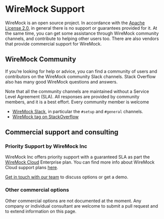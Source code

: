 # WireMock Support

WireMock is an open source project.
In accordance with the [Apache License 2.0](https://github.com/wiremock/wiremock/blob/master/LICENSE.txt),
in general there is no support or guarantees provided for it.
At the same time, you can get some assistance through WireMock community channels,
and contribute to helping other users too.
There are also vendors that provide commercial support for WireMock.

## WireMock Community

If you’re looking for help or advice,
you can find a community of users and contributors on the WireMock community Slack channels.
Stack Overflow also has many good WireMock questions and answers.

Note that all the community channels are maintained without a Service Level Agreement (SLA).
All responses are provided by community members, and it is a best effort.
Every community member is welcome 

- [WireMock Slack](http://slack.wiremock.org/),
in particular the `#setup` and `#general` channels.
- [WireMock tag on StackOverflow](https://stackoverflow.com/questions/tagged/wiremock)

## Commercial support and consulting

### Priority Support by WireMock Inc

WireMock Inc offers priority support with a guaranteed SLA as part the [WireMock Cloud](https://www.wiremock.io/) Enterprise plan.
You can find more info about WireMock Cloud support plans [here](https://www.wiremock.io/pricing).

[Get in touch with our team](https://share-eu1.hsforms.com/1YSKnSP93Tsig1JoO3lXSawfbdiq) to discuss options or get a demo.

### Other commercial options

Other commercial options are not documented at the moment.
Any company or individual consultant are welcome to submit a pull request and to extend information on this page.
